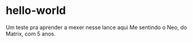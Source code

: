 # hello-world
Um teste pra aprender a mexer nesse lance aqui
Me sentindo o Neo, do Matrix, com 5 anos. 
